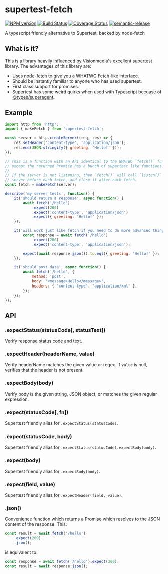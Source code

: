# supertest-fetch

[![NPM version](https://badge.fury.io/js/supertest-fetch.svg)](https://npmjs.org/package/supertest-fetch)
[![Build Status](https://travis-ci.org/jwalton/node-supertest-fetch.svg)](https://travis-ci.org/jwalton/node-supertest-fetch)
[![Coverage Status](https://coveralls.io/repos/jwalton/node-supertest-fetch/badge.svg)](https://coveralls.io/r/jwalton/node-supertest-fetch)
[![semantic-release](https://img.shields.io/badge/%20%20%F0%9F%93%A6%F0%9F%9A%80-semantic--release-e10079.svg)](https://github.com/semantic-release/semantic-release)

A typescript friendly alternative to Supertest, backed by node-fetch

## What is it?

This is a library heavily influenced by Visionmedia's excellent
[supertest](https://github.com/visionmedia/supertest) library. The advantages
of this library are:

-   Uses [node-fetch](https://github.com/bitinn/node-fetch) to give you a
    [WHATWG Fetch](https://github.github.io/fetch)-like interface.
-   Should be instantly familiar to anyone who has used supertest.
-   First class support for promises.
-   Supertest has some weird quirks when used with Typescript becuase of
    [@types/superagent](https://github.com/DefinitelyTyped/DefinitelyTyped/issues/12044).

## Example

```js
import http from 'http';
import { makeFetch } from 'supertest-fetch';

const server = http.createServer((req, res) => {
    res.setHeader('content-type', 'application/json');
    res.end(JSON.stringify({ greeting: 'Hello!' }));
});

// This is a function with an API identical to the WHATWG `fetch()` function,
// except the returned Promise has a bunch of supertest like functions on it.
//
// If the server is not listening, then `fetch()` will call `listen()` on the
// server before each fetch, and close it after each fetch.
const fetch = makeFetch(server);

describe('my server tests', function() {
    it('should return a response', async function() {
        await fetch('/hello')
            .expect(200)
            .expect('content-type', 'application/json')
            .expect({ greeting: 'Hello!' });
    });

    it('will work just like fetch if you need to do more advanced things', async function() {
        const response = await fetch('/hello')
            .expect(200)
            .expect('content-type', 'application/json');

        expect(await response.json()).to.eql({ greeting: 'Hello!' });
    });

    it('should post data', async function() {
        await fetch('/hello', {
            method: 'post',
            body: '<message>Hello</message>',
            headers: { 'content-type': 'application/xml' },
        });
    });
});
```

## API

### .expectStatus(statusCode[, statusText])

Verify response status code and text.

### .expectHeader(headerName, value)

Verify headerName matches the given value or regex. If `value` is null,
verifies that the header is not present.

### .expectBody(body)

Verify body is the given string, JSON object, or matches the given regular expression.

### .expect(statusCode[, fn])

Supertest friendly alias for `.expectStatus(statusCode)`.

### .expect(statusCode, body)

Supertest friendly alias for `.expectStatus(statusCode).expectBody(body)`.

### .expect(body)

Supertest friendly alias for `.expectBody(body)`.

### .expect(field, value)

Supertest friendly alias for `.expectHeader(field, value)`.

### .json()

Convenience function which returns a Promise which resolves to the JSON content
of the response. This:

```js
const result = await fetch('/hello')
    .expect(200)
    .json();
```

is equivalent to:

```js
const response = await fetch('/hello').expect(200);
const result = await response.json();
```
